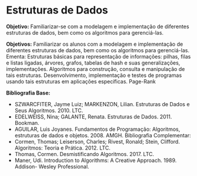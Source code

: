 # Estruturas de Dados

__Objetivo:__ Familiarizar-se com a modelagem e implementação de diferentes estruturas de dados, bem como os algoritmos para gerenciá-las.

__Objetivos:__ Familiarizar os alunos com a modelagem e implementação de diferentes estruturas de dados, bem como os algoritmos para gerenciá-las.
Ementa: Estruturas básicas para representação de informações: pilhas, filas e listas ligadas, árvores, grafos, tabelas de hash e suas generalizações, implementações. Algoritmos para construção, consulta e manipulação de tais estruturas. Desenvolvimento, implementação e testes de programas usando tais estruturas em aplicações específicas. Page-Rank

__Bibliografia Base:__
- SZWARCFITER, Jayme Luiz; MARKENZON, Lilian. Estruturas de Dados e Seus
Algoritmos. 2010. LTC.
- EDELWEISS, Nina; GALANTE, Renata. Estruturas de Dados. 2011. Bookman.
- AGUILAR, Luis Joyanes. Fundamentos de Programação: Algoritmos, estruturas de
dados e objetos. 2008. AMGH.
Bibliografia Complementar:
- Cormen, Thomas; Leiserson, Charles; Rivest, Ronald; Stein, Clifford. Algoritmos:
Teoria e Prática. 2012. LTC.
- Thomas, Cormen. Desmistificando Algoritmos. 2017. LTC.
- Maner, Udi. Introduction to Algorithms: A Creative Approach. 1989. Addison-
Wesley Professional.